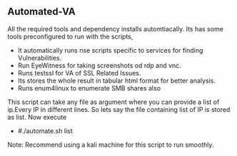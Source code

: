 ## Automated-VA
All the required tools and dependency installs automtiacally.
Its has some tools preconfigured to run with the scripts,

* It automatically runs nse scripts specific to services for finding Vulnerabilities.
* Run EyeWitness for taking screenshots od rdp and vnc.
* Runs testssl for VA of SSL Related Issues.
* Its stores the whole result in tabular html format for better analysis.
* Runs enum4linux to enumerate SMB shares also


This script can take any file as argument where you can provide a list of ip.Every IP in different lines.
So lets say the file containing list of IP is stored as list.
Now execute 
* #./automate.sh list

Note: Recommend using a kali machine for this script to run smoothly.

